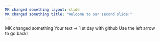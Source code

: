 ```yaml
---
MK changed something layout: slide
MK changed something title: "Welcome to our second slide!"
---
```

MK changed something Your text -> 1 st day with github
Use the left arrow to go back!
